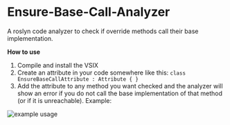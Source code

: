 # Ensure-Base-Call-Analyzer
  A roslyn code analyzer to check if override methods call their base implementation.


__**How to use**__

1) Compile and install the VSIX
2) Create an attribute in your code somewhere like this: `class EnsureBaseCallAttribute : Attribute { }`
3) Add the attribute to any method you want checked and the analyzer will show an error if you do not call the base implementation of that method (or if it is unreachable). Example:

![example usage](http://i.imgur.com/tDhRosA.png)
